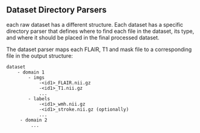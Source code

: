 Dataset Directory Parsers
--

each raw dataset has a different structure. Each dataset has a specific directory parser that defines where
to find each file in the dataset, its type, and where it should be placed in the final processed dataset.

The dataset parser maps each FLAIR, T1 and mask file to a corresponding file in the output structure:

```
dataset
    - domain 1
        - imgs
            -<id1>_FLAIR.nii.gz
            -<id1>_T1.nii.gz
            ...
        - labels
            -<id1>_wmh.nii.gz
            -<id1>_stroke.nii.gz (optionally)
            ...
     - domain 2
         ...
      
```